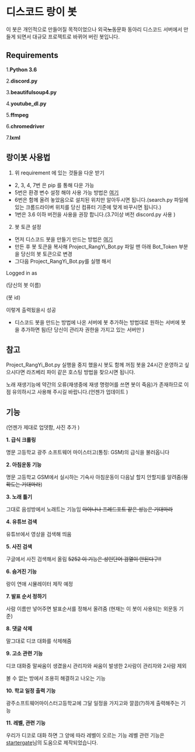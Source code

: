 # 디스코드 랑이 봇 #
이 봇은 개인적으로 만들어질 목적이었으나 외국~~노동~~문화 동아리 디스코드 서버에서 만들게 되면서 대규모 프로젝트로 바뀌어 버린 봇입니다.
## Requirements ##

1.**Python 3.6**

2.**discord.py**

3.**beautifulsoup4.py** 

4.**youtube_dl.py**

5.**ffmpeg** 

6.**chromedriver**

7.**lxml**

## 랑이봇 사용법 ##

1. 위 requirement 에 있는 것들을 다운 받기
 - 2, 3, 4, 7번 은 pip 를 통해 다운 가능
 - 5번은 환경 변수 설정 해야 사용 가능 방법은 [여기](http://blog.naver.com/PostView.nhn?blogId=chandong83&logNo=221165275268&parentCategoryNo=&categoryNo=112&viewDate=&isShowPopularPosts=false&from=postView)
 - 6번은 함께 올려 놓았음으로 설치된 위치만 알아두시면 됩니다.(search.py 파일에 있는 크롬드라이버 위치를 당신 컴퓨터 기준에 맞게 바꾸시면 됩니다.)
 - 1번은 3.6 이하 버전을 사용을 권장 합니다.(3.7이상 버전 discord.py 사용 )

2. 봇 토큰 설정
 - 먼저 디스코드 봇을 만들기 만드는 방법은 [여기](https://blog.naver.com/wpdus2694?Redirect=Log&logNo=221192640522) 
 - 만든 후 봇 토큰을 복사해 Project_RangYi_Bot.py 파일 맨 아래 Bot_Token 부분을 당신의 봇 토큰으로 변경
 - 그다음 Project_RangYi_Bot.py를 실행 해서 
 
 Logged in as
 
 (당신의 봇 이름)
 
 (봇 id)
 
  이렇게 출력됬을시 성공

 - 디스코드 봇을 만드는 방법에 나온 서버에 봇 추가하는 방법대로 원하는 서버에 봇을 추가하면 됨(단 당신이 관리자 권한을 가지고 있는 서버만 )

## 참고 ##
Project_RangYi_Bot.py 실행을 중지 했을시 봇도 함께 꺼짐 봇을 24시간 운영하고 싶으시다면 라즈베리 파이 같은 호스팅 방법을 찾으시면 됩니다.

노래 재생기능에 약간의 오류(재생중에 재생 명령어를 쓰면 봇이 죽음)가 존재하므로 이 점 유의하시고 사용해 주시길 바랍니다.(언젠가 업데이트 )

## 기능 ##
(언젠가 제대로 업뎃함, 사진 추가 )

**1. 급식 크롤링**

명문 고등학교 광주 소프트웨어 마이스터고(통칭: GSM)의 급식을 불러옵니다

**2. 아침운동 기능**

명문 고등학교 GSM에서 실시하는 기숙사 아침운동이 다음날 할지 안할지를 알려줌(~~정확도는 기대마라~~)

**3. 노래 틀기**

그대로 음성방에서 노래트는 기능임 ~~아야나나 프레드포트 같은 성능은 기대마라~~

**4. 유튜브 검색**

유튜브에서 영상을 검색해 띄움

**5. 사진 검색**

구글에서 사진 검색해서 올림 ~~5252 이 기능은 성인단어 검열이 안된다구!!~~

**6. 숨겨진 기능**

랑이 연애 시뮬레이터 제작 예정

**7. 발표 순서 정하기**

사람 이름만 넣어주면 발표순서를 정해서 올려줌 (현재는 이 봇이 사용되는 외문동 기준)

**8. 댓글 삭제**

말그대로 디코 대화를 삭제해줌

**9. 고소 관련 기능**

디코 대화중 말싸움이 생겼을시 관리자와 싸움이 발생한 2사람이 관리자와 2사람 제외 

볼 수 없는 방에서 조용히 해결하고 나오는 기능

**10. 학교 일정 출력 기능**

광주소프트웨어마이스터고등학교에 그달 일정을 가지고와 깔끔(?)하게 출력해주는 기능

**11. 레벨,  관련 기능**

우리가 디코로 대화 하면 그 양에 따라 레벨이 오르는 기능 레벨 관련 기능은 [startergate](https://github.com/startergate)님의 도움으로 제작되었습니다.
